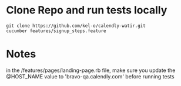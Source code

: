 # Clone Repo and run tests locally
```
git clone https://github.com/kel-o/calendly-watir.git
cucumber features/signup_steps.feature
```

# Notes
in the /features/pages/landing-page.rb file, make sure you update the @HOST_NAME value to 'bravo-qa.calendly.com' before running tests
